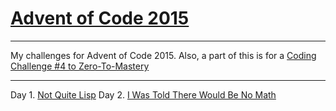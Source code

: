 # [Advent of Code 2015](http://adventofcode.com/2015)
* * *
My challenges for Advent of Code 2015.
Also, a part of this is for a [Coding Challenge #4 to Zero-To-Mastery](https://www.udemy.com/the-complete-web-developer-in-2018/learn/v4/announcements?ids=1459320)

* * *
Day  1. [Not Quite Lisp](./day01.md)
Day  2. [I Was Told There Would Be No Math](./day02.md)
